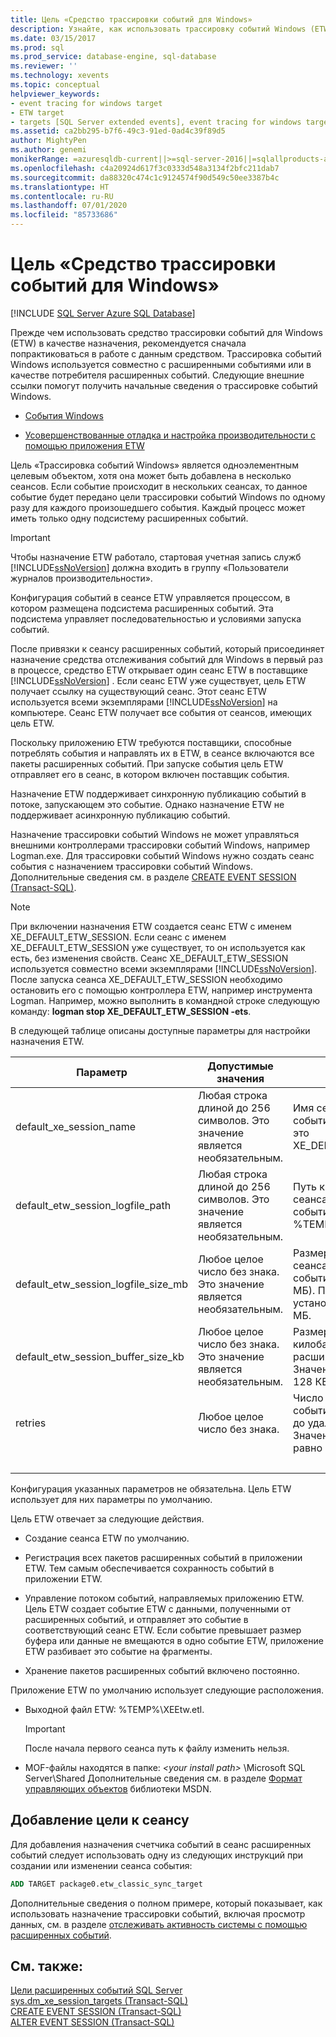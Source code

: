 ```yaml
---
title: Цель «Средство трассировки событий для Windows»
description: Узнайте, как использовать трассировку событий Windows (ETW) в качестве целевого объекта. Трассировка событий Windows используется совместно с расширенными событиями или в качестве потребителя расширенных событий.
ms.date: 03/15/2017
ms.prod: sql
ms.prod_service: database-engine, sql-database
ms.reviewer: ''
ms.technology: xevents
ms.topic: conceptual
helpviewer_keywords:
- event tracing for windows target
- ETW target
- targets [SQL Server extended events], event tracing for windows target
ms.assetid: ca2bb295-b7f6-49c3-91ed-0ad4c39f89d5
author: MightyPen
ms.author: genemi
monikerRange: =azuresqldb-current||>=sql-server-2016||=sqlallproducts-allversions||>=sql-server-linux-2017||=azuresqldb-mi-current
ms.openlocfilehash: c4a20924d617f3c0333d548a3134f2bfc211dab7
ms.sourcegitcommit: da88320c474c1c9124574f90d549c50ee3387b4c
ms.translationtype: HT
ms.contentlocale: ru-RU
ms.lasthandoff: 07/01/2020
ms.locfileid: "85733686"
---
```

# <a name="event-tracing-for-windows-target"></a>Цель «Средство трассировки событий для Windows»

[!INCLUDE [SQL Server Azure SQL Database](../../includes/applies-to-version/sql-asdb.md)]

  Прежде чем использовать средство трассировки событий для Windows (ETW) в качестве назначения, рекомендуется сначала попрактиковаться в работе с данным средством. Трассировка событий Windows используется совместно с расширенными событиями или в качестве потребителя расширенных событий. Следующие внешние ссылки помогут получить начальные сведения о трассировке событий Windows.  
  
-   [События Windows](https://go.microsoft.com/fwlink/?LinkId=92380)  
  
-   [Усовершенствованные отладка и настройка производительности с помощью приложения ETW](https://go.microsoft.com/fwlink/?LinkId=92381)  
  
 Цель «Трассировка событий Windows» является одноэлементным целевым объектом, хотя она может быть добавлена в несколько сеансов. Если событие происходит в нескольких сеансах, то данное событие будет передано цели трассировки событий Windows по одному разу для каждого произошедшего события. Каждый процесс может иметь только одну подсистему расширенных событий.  
  
> [!IMPORTANT]  
>  Чтобы назначение ETW работало, стартовая учетная запись служб [!INCLUDE[ssNoVersion](../../includes/ssnoversion-md.md)] должна входить в группу «Пользователи журналов производительности».  
  
 Конфигурация событий в сеансе ETW управляется процессом, в котором размещена подсистема расширенных событий. Эта подсистема управляет последовательностью и условиями запуска событий.  
  
 После привязки к сеансу расширенных событий, который присоединяет назначение средства отслеживания событий для Windows в первый раз в процессе, средство ETW открывает один сеанс ETW в поставщике [!INCLUDE[ssNoVersion](../../includes/ssnoversion-md.md)] . Если сеанс ETW уже существует, цель ETW получает ссылку на существующий сеанс. Этот сеанс ETW используется всеми экземплярами [!INCLUDE[ssNoVersion](../../includes/ssnoversion-md.md)] на компьютере. Сеанс ETW получает все события от сеансов, имеющих цель ETW.  
  
 Поскольку приложению ETW требуются поставщики, способные потреблять события и направлять их в ETW, в сеансе включаются все пакеты расширенных событий. При запуске события цель ETW отправляет его в сеанс, в котором включен поставщик события.  
  
 Назначение ETW поддерживает синхронную публикацию событий в потоке, запускающем это событие. Однако назначение ETW не поддерживает асинхронную публикацию событий.  
  
 Назначение трассировки событий Windows не может управляться внешними контроллерами трассировки событий Windows, например Logman.exe. Для трассировки событий Windows нужно создать сеанс события с назначением трассировки событий Windows. Дополнительные сведения см. в разделе [CREATE EVENT SESSION (Transact-SQL)](../../t-sql/statements/create-event-session-transact-sql.md).  
  
> [!NOTE]  
>  При включении назначения ETW создается сеанс ETW с именем XE_DEFAULT_ETW_SESSION. Если сеанс с именем XE_DEFAULT_ETW_SESSION уже существует, то он используется как есть, без изменения свойств. Сеанс XE_DEFAULT_ETW_SESSION используется совместно всеми экземплярами [!INCLUDE[ssNoVersion](../../includes/ssnoversion-md.md)]. После запуска сеанса XE_DEFAULT_ETW_SESSION необходимо остановить его с помощью контроллера ETW, например инструмента Logman. Например, можно выполнить в командной строке следующую команду: **logman stop XE_DEFAULT_ETW_SESSION -ets**.  
  
 В следующей таблице описаны доступные параметры для настройки назначения ETW.  
  
|Параметр|Допустимые значения|Описание|  
|------------|--------------------|-----------------|  
|default_xe_session_name|Любая строка длиной до 256 символов. Это значение является необязательным.|Имя сеанса расширенных событий. По умолчанию это XE_DEFAULT_ETW_SESSION.|  
|default_etw_session_logfile_path|Любая строка длиной до 256 символов. Это значение является необязательным.|Путь к файлу журнала сеанса расширенных событий. По умолчанию %TEMP%\ XEEtw.etl.|  
|default_etw_session_logfile_size_mb|Любое целое число без знака. Это значение является необязательным.|Размер файла журнала для сеанса расширенных событий (в мегабайтах, МБ). По умолчанию установлено значение 20 МБ.|  
|default_etw_session_buffer_size_kb|Любое целое число без знака. Это значение является необязательным.|Размер буфера в памяти (в килобайтах) для сеанса расширенных событий. Значение по умолчанию — 128 КБ.|  
|retries|Любое целое число без знака.|Число попыток публикации события в подсистеме ETW до удаления события. Значение по умолчанию равно 0.|  
| &nbsp; | &nbsp; | &nbsp; |

 Конфигурация указанных параметров не обязательна. Цель ETW использует для них параметры по умолчанию.  
  
 Цель ETW отвечает за следующие действия.  
  
-   Создание сеанса ETW по умолчанию.  
  
-   Регистрация всех пакетов расширенных событий в приложении ETW. Тем самым обеспечивается сохранность событий в приложении ETW.  
  
-   Управление потоком событий, направляемых приложению ETW. Цель ETW создает событие ETW с данными, полученными от расширенных событий, и отправляет это событие в соответствующий сеанс ETW. Если событие превышает размер буфера или данные не вмещаются в одно событие ETW, приложение ETW разбивает это событие на фрагменты.  
  
-   Хранение пакетов расширенных событий включено постоянно.  
  
 Приложение ETW по умолчанию использует следующие расположения.  
  
-   Выходной файл ETW: %TEMP%\XEEtw.etl.  
  
    > [!IMPORTANT]  
    >  После начала первого сеанса путь к файлу изменить нельзя.  
  
-   MOF-файлы находятся в папке: *\<your install path>* \Microsoft SQL Server\Shared Дополнительные сведения см. в разделе [Формат управляющих объектов](https://go.microsoft.com/fwlink/?LinkId=92851) библиотеки MSDN.

<!-- ?LinkId=92851  ==  https://docs.microsoft.com/windows/desktop/WmiSdk/managed-object-format--mof-
-->

## <a name="adding-the-target-to-a-session"></a>Добавление цели к сеансу  
 Для добавления назначения счетчика событий в сеанс расширенных событий следует использовать одну из следующих инструкций при создании или изменении сеанса события:  
  
```sql
ADD TARGET package0.etw_classic_sync_target  
```  
  
 Дополнительные сведения о полном примере, который показывает, как использовать назначение трассировки событий, включая просмотр данных, см. в разделе [отслеживать активность системы с помощью расширенных событий](../../relational-databases/extended-events/monitor-system-activity-using-extended-events.md).  
  
## <a name="see-also"></a>См. также:  
 [Цели расширенных событий SQL Server](targets-for-extended-events-in-sql-server.md)   
 [sys.dm_xe_session_targets (Transact-SQL)](../../relational-databases/system-dynamic-management-views/sys-dm-xe-session-targets-transact-sql.md)   
 [CREATE EVENT SESSION (Transact-SQL)](../../t-sql/statements/create-event-session-transact-sql.md)   
 [ALTER EVENT SESSION (Transact-SQL)](../../t-sql/statements/alter-event-session-transact-sql.md)  
  
  
